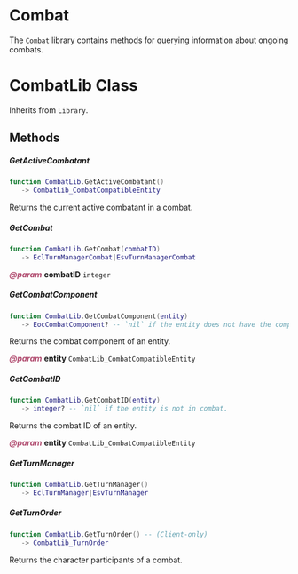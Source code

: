 # Combat
The `Combat` library contains methods for querying information about ongoing combats.

<doc class="CombatLib">

# CombatLib Class

Inherits from <code>Library</code>.

## Methods

##### GetActiveCombatant

```lua
function CombatLib.GetActiveCombatant()
   -> CombatLib_CombatCompatibleEntity
```

Returns the current active combatant in a combat.

##### GetCombat

```lua
function CombatLib.GetCombat(combatID)
   -> EclTurnManagerCombat|EsvTurnManagerCombat
```

<p style="margin-bottom:0px;"><span style="color:#B04A6E;"><b><i>@param</i></b></span> <b>combatID</b> <code>integer</code></p>

##### GetCombatComponent

```lua
function CombatLib.GetCombatComponent(entity)
   -> EocCombatComponent? -- `nil` if the entity does not have the component.
```

Returns the combat component of an entity.

<p style="margin-bottom:0px;"><span style="color:#B04A6E;"><b><i>@param</i></b></span> <b>entity</b> <code>CombatLib_CombatCompatibleEntity</code></p>

##### GetCombatID

```lua
function CombatLib.GetCombatID(entity)
   -> integer? -- `nil` if the entity is not in combat.
```

Returns the combat ID of an entity.

<p style="margin-bottom:0px;"><span style="color:#B04A6E;"><b><i>@param</i></b></span> <b>entity</b> <code>CombatLib_CombatCompatibleEntity</code></p>

##### GetTurnManager

```lua
function CombatLib.GetTurnManager()
   -> EclTurnManager|EsvTurnManager
```

##### GetTurnOrder

```lua
function CombatLib.GetTurnOrder() -- (Client-only)
   -> CombatLib_TurnOrder
```

Returns the character participants of a combat.
</doc>